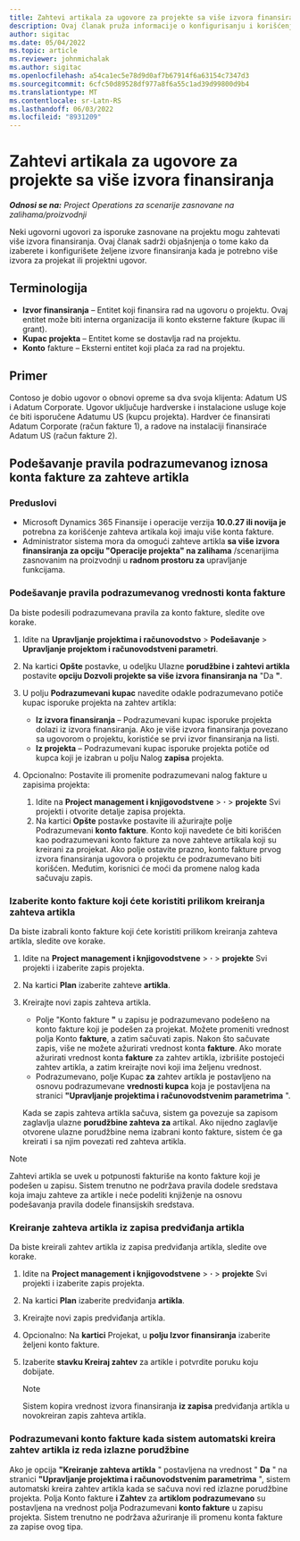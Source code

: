 ```yaml
---
title: Zahtevi artikala za ugovore za projekte sa više izvora finansiranja
description: Ovaj članak pruža informacije o konfigurisanju i korišćenju zahteva artikala sa više izvora finansiranja.
author: sigitac
ms.date: 05/04/2022
ms.topic: article
ms.reviewer: johnmichalak
ms.author: sigitac
ms.openlocfilehash: a54ca1ec5e78d9d0af7b67914f6a63154c7347d3
ms.sourcegitcommit: 6cfc50d89528df977a8f6a55c1ad39d99800d9b4
ms.translationtype: MT
ms.contentlocale: sr-Latn-RS
ms.lasthandoff: 06/03/2022
ms.locfileid: "8931209"
---
```

# <a name="item-requirements-for-project-contracts-with-multiple-funding-sources"></a>Zahtevi artikala za ugovore za projekte sa više izvora finansiranja

_**Odnosi se na:** Project Operations za scenarije zasnovane na zalihama/proizvodnji_

Neki ugovorni ugovori za isporuke zasnovane na projektu mogu zahtevati više izvora finansiranja. Ovaj članak sadrži objašnjenja o tome kako da izaberete i konfigurišete željene izvore finansiranja kada je potrebno više izvora za projekat ili projektni ugovor.

## <a name="terminology"></a>Terminologija

- **Izvor finansiranja** – Entitet koji finansira rad na ugovoru o projektu. Ovaj entitet može biti interna organizacija ili konto eksterne fakture (kupac ili grant).
- **Kupac projekta** – Entitet kome se dostavlja rad na projektu.
- **Konto** fakture – Eksterni entitet koji plaća za rad na projektu.

## <a name="example"></a>Primer

Contoso je dobio ugovor o obnovi opreme sa dva svoja klijenta: Adatum US i Adatum Corporate. Ugovor uključuje hardverske i instalacione usluge koje će biti isporučene Adatumu US (kupcu projekta). Hardver će finansirati Adatum Corporate (račun fakture 1), a radove na instalaciji finansiraće Adatum US (račun fakture 2).

## <a name="set-up-invoice-account-defaulting-rules-for-item-requirements"></a>Podešavanje pravila podrazumevanog iznosa konta fakture za zahteve artikla

### <a name="prerequisites"></a>Preduslovi

- Microsoft Dynamics 365 Finansije i operacije verzija **10.0.27 ili novija je** potrebna za korišćenje zahteva artikala koji imaju više konta fakture.
- Administrator sistema mora da omogući zahteve artikla **sa više izvora finansiranja za opciju "Operacije projekta" na zalihama** /scenarijima zasnovanim na proizvodnji u **radnom prostoru za** upravljanje funkcijama.

### <a name="set-up-the-invoice-account-defaulting-rules"></a>Podešavanje pravila podrazumevanog vrednosti konta fakture

Da biste podesili podrazumevana pravila za konto fakture, sledite ove korake.

1. Idite na **Upravljanje projektima i računovodstvo** \> **Podešavanje** \> **Upravljanje projektom i računovodstveni parametri**.
1. Na kartici **Opšte** postavke, u odeljku Ulazne **porudžbine i zahtevi artikla** postavite **opciju Dozvoli projekte sa više izvora finansiranja na** "Da **"**.
1. U polju **Podrazumevani kupac** navedite odakle podrazumevano potiče kupac isporuke projekta na zahtev artikla:

    - **Iz izvora finansiranja** – Podrazumevani kupac isporuke projekta dolazi iz izvora finansiranja. Ako je više izvora finansiranja povezano sa ugovorom o projektu, koristiće se prvi izvor finansiranja na listi.
    - **Iz projekta** – Podrazumevani kupac isporuke projekta potiče od kupca koji je izabran u polju Nalog **zapisa** projekta.

1. Opcionalno: Postavite ili promenite podrazumevani nalog fakture u zapisima projekta:

    1. Idite na **Project management i knjigovodstvene** \> **·** \> **projekte** Svi projekti i otvorite detalje zapisa projekta.
    2. Na kartici **Opšte** postavke postavite ili ažurirajte polje Podrazumevani **konto fakture**. Konto koji navedete će biti korišćen kao podrazumevani konto fakture za nove zahteve artikala koji su kreirani za projekat. Ako polje ostavite prazno, konto fakture prvog izvora finansiranja ugovora o projektu će podrazumevano biti korišćen. Međutim, korisnici će moći da promene nalog kada sačuvaju zapis.

### <a name="select-the-invoice-account-to-use-when-you-create-an-item-requirement"></a>Izaberite konto fakture koji ćete koristiti prilikom kreiranja zahteva artikla

Da biste izabrali konto fakture koji ćete koristiti prilikom kreiranja zahteva artikla, sledite ove korake.

1. Idite na **Project management i knjigovodstvene** \> **·** \> **projekte** Svi projekti i izaberite zapis projekta.
1. Na kartici **Plan** izaberite zahteve **artikla**.
1. Kreirajte novi zapis zahteva artikla.

    - Polje "Konto fakture **"** u zapisu je podrazumevano podešeno na konto fakture koji je podešen za projekat. Možete promeniti vrednost polja Konto **fakture**, a zatim sačuvati zapis. Nakon što sačuvate zapis, više ne možete ažurirati vrednost konta **fakture**. Ako morate ažurirati vrednost konta **fakture** za zahtev artikla, izbrišite postojeći zahtev artikla, a zatim kreirajte novi koji ima željenu vrednost.
    - Podrazumevano, polje Kupac **za** zahtev artikla je postavljeno na osnovu podrazumevane **vrednosti kupca** koja je postavljena na stranici **"Upravljanje projektima i računovodstvenim parametrima** ".

    Kada se zapis zahteva artikla sačuva, sistem ga povezuje sa zapisom zaglavlja ulazne **porudžbine zahteva za** artikal. Ako nijedno zaglavlje otvorene ulazne porudžbine nema izabrani konto fakture, sistem će ga kreirati i sa njim povezati red zahteva artikla.

> [!NOTE]
> Zahtevi artikla se uvek u potpunosti fakturiše na konto fakture koji je podešen u zapisu. Sistem trenutno ne podržava pravila dodele sredstava koja imaju zahteve za artikle i neće podeliti knjiženje na osnovu podešavanja pravila dodele finansijskih sredstava.

### <a name="create-an-item-requirement-from-an-item-forecast-record"></a>Kreiranje zahteva artikla iz zapisa predviđanja artikla

Da biste kreirali zahtev artikla iz zapisa predviđanja artikla, sledite ove korake.

1. Idite na **Project management i knjigovodstvene** \> **·** \> **projekte** Svi projekti i izaberite zapis projekta.
1. Na kartici **Plan** izaberite predviđanja **artikla**.
1. Kreirajte novi zapis predviđanja artikla.
1. Opcionalno: Na **kartici** Projekat, u **polju Izvor finansiranja** izaberite željeni konto fakture.
1. Izaberite **stavku Kreiraj zahtev** za artikle i potvrdite poruku koju dobijate.

    > [!NOTE]
    > Sistem kopira vrednost izvora finansiranja **iz zapisa** predviđanja artikla u novokreiran zapis zahteva artikla.

### <a name="default-invoice-account-when-the-system-automatically-creates-an-item-requirement-from-a-purchase-order-line"></a>Podrazumevani konto fakture kada sistem automatski kreira zahtev artikla iz reda izlazne porudžbine

Ako je opcija **"Kreiranje zahteva artikla** " postavljena na vrednost " **Da** " na stranici **"Upravljanje projektima i računovodstvenim parametrima** ", sistem automatski kreira zahtev artikla kada se sačuva novi red izlazne porudžbine projekta. Polja Konto fakture **i Zahtev** za **artiklom podrazumevano** su postavljena na vrednost polja Podrazumevani **konto fakture** u zapisu projekta. Sistem trenutno ne podržava ažuriranje ili promenu konta fakture za zapise ovog tipa.
